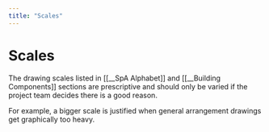 ```yaml
---
title: "Scales"
---
```

# Scales

The drawing scales listed in [[__SpA Alphabet]] and [[__Building Components]] sections are prescriptive and should only be varied if the project team decides there is a good reason.

For example, a bigger scale is justified when general arrangement drawings get graphically too heavy.